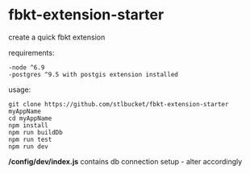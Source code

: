 # fbkt-extension-starter
create a quick fbkt extension

requirements:
```
-node ^6.9
-postgres ^9.5 with postgis extension installed
```

usage:
```
git clone https://github.com/stlbucket/fbkt-extension-starter myAppName
cd myAppName
npm install
npm run buildDb
npm run test
npm run dev
```

**/config/dev/index.js** contains db connection setup - alter accordingly
